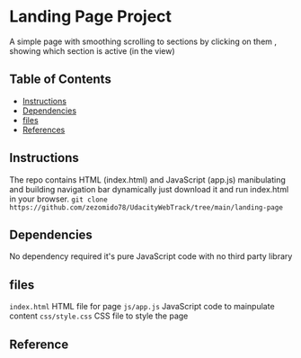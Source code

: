 # Landing Page Project
A simple page with smoothing scrolling to sections by clicking on them , showing which section is active (in the view)
## Table of Contents

* [Instructions](#instructions)
* [Dependencies](#Dependencies)
* [files](#files)
* [References](#References)
## Instructions


The repo contains HTML (index.html) and JavaScript (app.js) manibulating and building navigation bar dynamically
just download it and run index.html in your browser.
`git clone https://github.com/zezomido78/UdacityWebTrack/tree/main/landing-page`

## Dependencies

No dependency required it's pure JavaScript code with no third party library
## files
`index.html` HTML file for page
`js/app.js` JavaScript code to mainpulate content
`css/style.css` CSS file to style the page 
## Reference